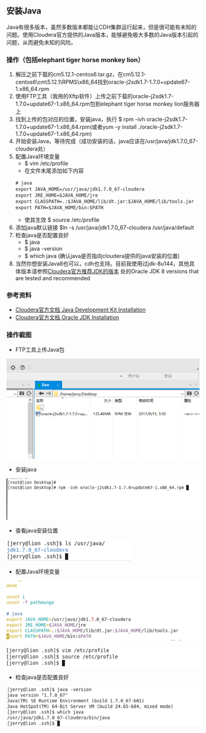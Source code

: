 ## 安装Java
Java有很多版本，虽然多数版本都能让CDH集群运行起来，但是很可能有未知的问题。使用Cloudera官方提供的Java版本，能够避免极大多数的Java版本引起的问题，从而避免未知的风险。

### 操作（包括elephant tiger horse monkey lion）
1. 解压之前下载的cm5.12.1-centos6.tar.gz，在cm5.12.1-centos6\cm\5.12.1\RPMS\x86_64找到oracle-j2sdk1.7-1.7.0+update67-1.x86_64.rpm
2. 使用FTP工具（我用的Xftp软件）上传之前下载的oracle-j2sdk1.7-1.7.0+update67-1.x86_64.rpm包到elephant tiger horse monkey lion服务器上
3. 找到上传的包对应的位置，安装java，执行 $ rpm -ivh oracle-j2sdk1.7-1.7.0+update67-1.x86_64.rpm(或者yum -y install ./oracle-j2sdk1.7-1.7.0+update67-1.x86_64.rpm)
4. 开始安装Java，等待完成（成功安装的话，java应该在/usr/java/jdk1.7.0_67-cloudera处）
5. 配置Java环境变量
	- $ vim /etc/profile
	- 在文件末尾添加如下内容
	```
	# java
	export JAVA_HOME=/usr/java/jdk1.7.0_67-cloudera
	export JRE_HOME=$JAVA_HOME/jre
	export CLASSPATH=.:$JAVA_HOME/lib/dt.jar:$JAVA_HOME/lib/tools.jar
	export PATH=$JAVA_HOME/bin:$PATH
	```
	- 使其生效 $ source /etc/profile
6. 添加java默认链接 $ln -s /usr/java/jdk1.7.0_67-cloudera /usr/java/default
7. 检查java是否配置良好
	- $ java
	- $ java -version
	- $ which java (确认java是否指向cloudera提供的java安装的位置)
8. 当然你想安装Java8也可以，cdh也支持。目前我使用过jdk-8u144，其他具体版本请参照[Cloudera官方推荐JDK的版本](https://www.cloudera.com/documentation/enterprise/release-notes/topics/rn_consolidated_pcm.html#pcm_jdk) 处的Oracle JDK 8 versions that are tested and recommended

### 参考资料
- [Cloudera官方文档 Java Development Kit Installation](https://www.cloudera.com/documentation/enterprise/latest/topics/cdh_ig_jdk_installation.html)
- [Cloudera官方文档 Oracle JDK Installation](https://www.cloudera.com/documentation/cdh/5-1-x/CDH5-Installation-Guide/cdh5ig_oracle_jdk_installation.html)

### 操作截图
- FTP工具上传Java包

![FTP工具上传Java包截图](java_upload.png)

- 安装java

![安装java截图](install_java.png)

- 查看java安装位置

![java安装位置截图](java_location.png)


- 配置Java环境变量

![Java环境变量截图](java_home.png)

![Java环境变量截图](java_profile.png)

- 检查java是否配置良好

![检查Java](java_check.png)
